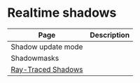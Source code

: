 # Realtime shadows


| Page | Description |
|-|-|
|Shadow update mode||
|Shadowmasks||
|[Ray-Traced Shadows](Ray-Traced-Shadows.md)||